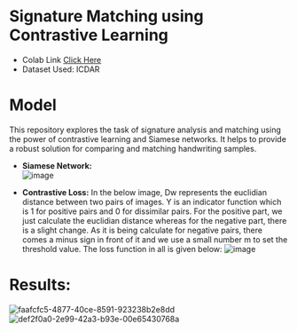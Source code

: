 # Signature Matching using Contrastive Learning

- Colab Link [Click Here](https://colab.research.google.com/drive/1aOinxHLbUtqSOjeamu7NrCsplyMhnmlI?usp=sharing)
- Dataset Used: ICDAR 
# Model

This repository explores the task of signature analysis and matching using the power of contrastive learning and Siamese networks. It helps to provide a robust solution for comparing and matching handwriting samples.
- <b>Siamese Network:</b> <br>
![image](https://github.com/mananchawla2005/handwritingmatchingCL/assets/42414965/a4e49fd0-2365-4be6-b763-eed4dd4d93b6)

- <b>Contrastive Loss:</b>
  In the below image, Dw represents the euclidian distance between two pairs of images. Y is an indicator function which is 1 for positive pairs and 0 for dissimilar pairs. For the positive part, we just calculate the euclidian distance whereas for the negative part, there is a slight change. As it is being calculate for negative pairs, there comes a minus sign in front of it and we use a small number m to set the threshold value. The loss function in all is given below:
![image](https://github.com/mananchawla2005/handwritingmatchingCL/assets/42414965/3e0f74d7-5ec4-4502-9bd0-c18fe0793010)
# Results: 
![faafcfc5-4877-40ce-8591-923238b2e8dd](https://github.com/mananchawla2005/handwritingmatchingCL/assets/42414965/05c713bb-75f9-45e3-bc07-147247d17e41)
![def2f0a0-2e99-42a3-b93e-00e65430768a](https://github.com/mananchawla2005/handwritingmatchingCL/assets/42414965/dd48d51c-c642-4fff-ada4-f54414eb5232)

